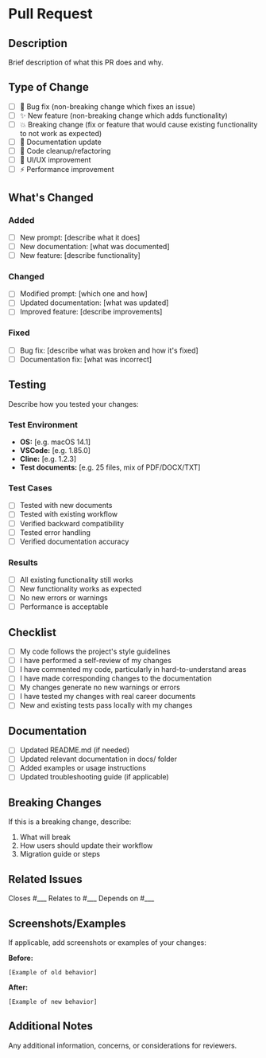 # Pull Request

## Description
Brief description of what this PR does and why.

## Type of Change
- [ ] 🐛 Bug fix (non-breaking change which fixes an issue)
- [ ] ✨ New feature (non-breaking change which adds functionality)
- [ ] 💥 Breaking change (fix or feature that would cause existing functionality to not work as expected)
- [ ] 📝 Documentation update
- [ ] 🧹 Code cleanup/refactoring
- [ ] 🎨 UI/UX improvement
- [ ] ⚡ Performance improvement

## What's Changed
### Added
- [ ] New prompt: [describe what it does]
- [ ] New documentation: [what was documented]
- [ ] New feature: [describe functionality]

### Changed
- [ ] Modified prompt: [which one and how]
- [ ] Updated documentation: [what was updated]
- [ ] Improved feature: [describe improvements]

### Fixed
- [ ] Bug fix: [describe what was broken and how it's fixed]
- [ ] Documentation fix: [what was incorrect]

## Testing
Describe how you tested your changes:

### Test Environment
- **OS:** [e.g. macOS 14.1]
- **VSCode:** [e.g. 1.85.0]
- **Cline:** [e.g. 1.2.3]
- **Test documents:** [e.g. 25 files, mix of PDF/DOCX/TXT]

### Test Cases
- [ ] Tested with new documents
- [ ] Tested with existing workflow
- [ ] Verified backward compatibility
- [ ] Tested error handling
- [ ] Verified documentation accuracy

### Results
- [ ] All existing functionality still works
- [ ] New functionality works as expected
- [ ] No new errors or warnings
- [ ] Performance is acceptable

## Checklist
- [ ] My code follows the project's style guidelines
- [ ] I have performed a self-review of my changes
- [ ] I have commented my code, particularly in hard-to-understand areas
- [ ] I have made corresponding changes to the documentation
- [ ] My changes generate no new warnings or errors
- [ ] I have tested my changes with real career documents
- [ ] New and existing tests pass locally with my changes

## Documentation
- [ ] Updated README.md (if needed)
- [ ] Updated relevant documentation in docs/ folder
- [ ] Added examples or usage instructions
- [ ] Updated troubleshooting guide (if applicable)

## Breaking Changes
If this is a breaking change, describe:
1. What will break
2. How users should update their workflow
3. Migration guide or steps

## Related Issues
Closes #___
Relates to #___
Depends on #___

## Screenshots/Examples
If applicable, add screenshots or examples of your changes:

**Before:**
```
[Example of old behavior]
```

**After:**
```
[Example of new behavior]
```

## Additional Notes
Any additional information, concerns, or considerations for reviewers.